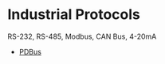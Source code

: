 # Industrial Protocols

RS-232, RS-485, Modbus, CAN Bus, 4-20mA

- [PDBus](https://pypi.python.org/pypi/cloudeebus)
